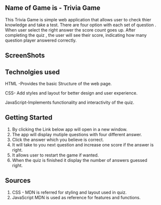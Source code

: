 ## Name of Game is - Trivia Game 

This Trivia Game is simple web application that allows user to check thier knowledge and take a test. There are four option with each set of question . When user select the right answer the score count goes up. After completing the quiz , the user will see their score, indicating how many question player answered correctly. 

## ScreenShots



## Technolgies used

HTML -Provides the basic Structure of the web page.

CSS- Add styles and layout for better design and user experience.

JavaScript-Implements functionality and interactivity of the quiz.



## Getting Started

1. By clicking the Link below app will open in a new window.
2. The app will display mutiple questions with four different answer.
3. Click the answer which you believe is correct.
4. It will take to you next question and increase one score if the answer is right.
5. It allows user to restart the game if wanted.
6. When the quiz is finished it display the number of answers guessed right.
 
 
## Sources 
1. CSS - MDN is referred for styling and layout used in quiz.
2. JavaScript MDN is used as reference for features and functions.